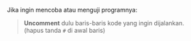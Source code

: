Jika ingin mencoba atau menguji programnya:
> **Uncomment** dulu baris-baris kode yang ingin dijalankan.  
> (hapus tanda `#` di awal baris)
